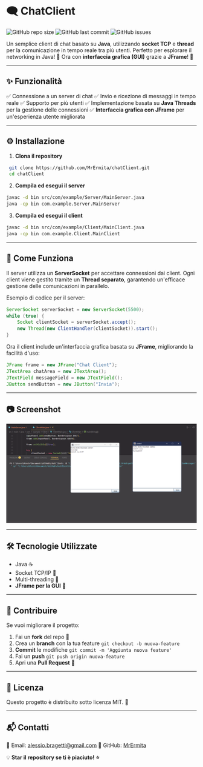 # 🗨️ ChatClient

![GitHub repo size](https://img.shields.io/github/repo-size/MrErmita/chatClient?style=for-the-badge)
![GitHub last commit](https://img.shields.io/github/last-commit/MrErmita/chatClient?style=for-the-badge)
![GitHub issues](https://img.shields.io/github/issues/MrErmita/chatClient?style=for-the-badge)

Un semplice client di chat basato su **Java**, utilizzando **socket TCP** e **thread** per la comunicazione in tempo reale tra più utenti. Perfetto per esplorare il networking in Java! 🚀 Ora con **interfaccia grafica (GUI)** grazie a **JFrame**! 🎨

---

## ✨ Funzionalità
✅ Connessione a un server di chat
✅ Invio e ricezione di messaggi in tempo reale
✅ Supporto per più utenti
✅ Implementazione basata su **Java Threads** per la gestione delle connessioni
✅ **Interfaccia grafica con JFrame** per un'esperienza utente migliorata

---

## ⚙️ Installazione

1. **Clona il repository**
```bash
 git clone https://github.com/MrErmita/chatClient.git
 cd chatClient
```
2. **Compila ed esegui il server**
```bash
javac -d bin src/com/example/Server/MainServer.java
java -cp bin com.example.Server.MainServer
```
3. **Compila ed esegui il client**
```bash
javac -d bin src/com/example/Client/MainClient.java
java -cp bin com.example.Client.MainClient
```

---

## 📡 Come Funziona
Il server utilizza un **ServerSocket** per accettare connessioni dai client. Ogni client viene gestito tramite un **Thread separato**, garantendo un'efficace gestione delle comunicazioni in parallelo.

Esempio di codice per il server:
```java
ServerSocket serverSocket = new ServerSocket(5500);
while (true) {
    Socket clientSocket = serverSocket.accept();
    new Thread(new ClientHandler(clientSocket)).start();
}
```

Ora il client include un'interfaccia grafica basata su **JFrame**, migliorando la facilità d'uso:
```java
JFrame frame = new JFrame("Chat Client");
JTextArea chatArea = new JTextArea();
JTextField messageField = new JTextField();
JButton sendButton = new JButton("Invia");
```

---

## 📷 Screenshot
![Demo](images/image.png)

---

## 🛠️ Tecnologie Utilizzate
- Java ☕
- Socket TCP/IP 📡
- Multi-threading 🧵
- **JFrame per la GUI** 🎨

---

## 🚀 Contribuire
Se vuoi migliorare il progetto:
1. Fai un **fork** del repo 🍴
2. Crea un **branch** con la tua feature `git checkout -b nuova-feature`
3. **Commit** le modifiche `git commit -m 'Aggiunta nuova feature'`
4. Fai un **push** `git push origin nuova-feature`
5. Apri una **Pull Request** 🚀

---

## 📜 Licenza
Questo progetto è distribuito sotto licenza MIT. 📄

---

## 📬 Contatti
📧 Email: [alessio.bragetti@gmail.com](mailto:alessio.bragetti@gmail.com)
🐙 GitHub: [MrErmita](https://github.com/MrErmita)

💡 **Star il repository se ti è piaciuto! ⭐**

